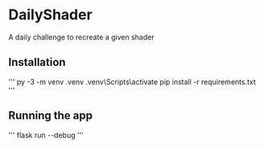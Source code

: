 # DailyShader
A daily challenge to recreate a given shader

## Installation
'''
py -3 -m venv .venv
.venv\Scripts\activate
pip install -r requirements.txt
'''

## Running the app
'''
flask run --debug
'''
